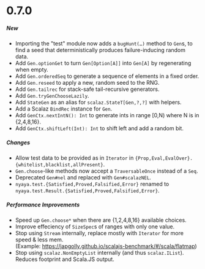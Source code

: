 # 0.7.0

##### New
* Importing the "test" module now adds a `bugHunt(…)` method to `Gen`s,
  to find a seed that deterministically produces failure-inducing random data.
* Add `Gen.optionGet` to turn `Gen[Option[A]]` into `Gen[A]` by regenerating when empty.
* Add `Gen.orderedSeq` to generate a sequence of elements in a fixed order.
* Add `Gen.reseed` to apply a new, random seed to the RNG.
* Add `Gen.tailrec` for stack-safe tail-recursive generators.
* Add `Gen.tryGenChooseLazily`.
* Add `StateGen` as an alias for `scalaz.StateT[Gen,?,?]` with helpers.
* Add a Scalaz `BindRec` instance for `Gen`.
* Add `GenCtx.nextIntN(): Int` to generate ints in range [0,N) where N is in {2,4,8,16}.
* Add `GenCtx.shiftLeft(Int): Int` to shift left and add a random bit.

##### Changes
* Allow test data to be provided as in `Iterator` in `{Prop,Eval,EvalOver}.{whitelist,blacklist,allPresent}`.
* `Gen.choose`-like methods now accept a `TraversableOnce` instead of a `Seq`.
* Deprecated `Gen#nel` and replaced with `Gen#scalazNEL`.
* `nyaya.test.{Satisfied,Proved,Falsified,Error}` renamed to
  <br> `nyaya.test.Result.{Satisfied,Proved,Falsified,Error}`.

##### Performance Improvements
* Speed up `Gen.choose*` when there are {1,2,4,8,16} available choices.
* Improve effeciency of `SizeSpec`s of ranges with only one value.
* Stop using `Stream` internally, replace mostly with `Iterator` for more speed & less mem.
  <br> (Example: https://japgolly.github.io/scalajs-benchmark/#/scala/flatmap)
* Stop using `scalaz.NonEmptyList` internally (and thus `scalaz.IList`).
  <br> Reduces footprint and Scala.JS output.
